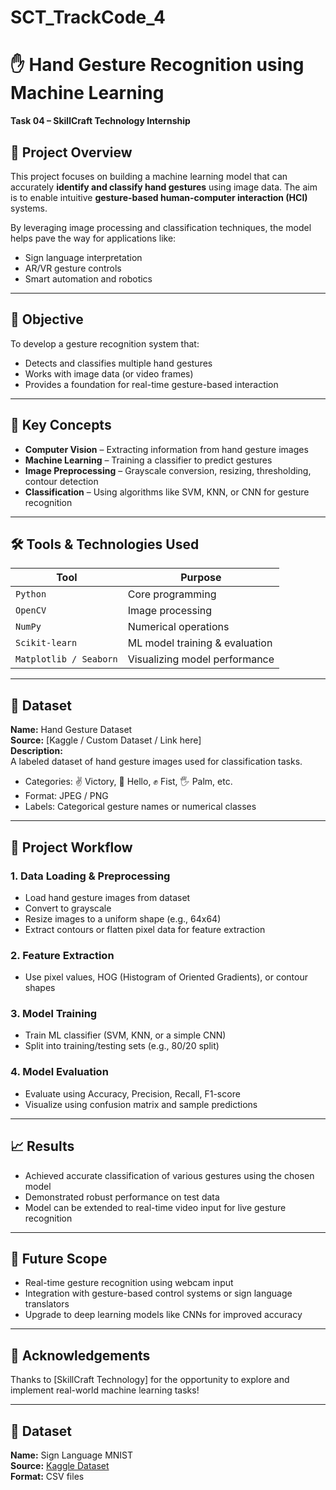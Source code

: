 # SCT_TrackCode_4
# ✋ Hand Gesture Recognition using Machine Learning  
**Task 04 – SkillCraft Technology Internship**

## 📌 Project Overview
This project focuses on building a machine learning model that can accurately **identify and classify hand gestures** using image data. The aim is to enable intuitive **gesture-based human-computer interaction (HCI)** systems.

By leveraging image processing and classification techniques, the model helps pave the way for applications like:
- Sign language interpretation
- AR/VR gesture controls
- Smart automation and robotics

---

## 🎯 Objective
To develop a gesture recognition system that:
- Detects and classifies multiple hand gestures
- Works with image data (or video frames)
- Provides a foundation for real-time gesture-based interaction

---

## 🧠 Key Concepts
- **Computer Vision** – Extracting information from hand gesture images
- **Machine Learning** – Training a classifier to predict gestures
- **Image Preprocessing** – Grayscale conversion, resizing, thresholding, contour detection
- **Classification** – Using algorithms like SVM, KNN, or CNN for gesture recognition

---

## 🛠️ Tools & Technologies Used
| Tool | Purpose |
|------|---------|
| `Python` | Core programming |
| `OpenCV` | Image processing |
| `NumPy` | Numerical operations |
| `Scikit-learn` | ML model training & evaluation |
| `Matplotlib / Seaborn` | Visualizing model performance |

---

## 📂 Dataset
**Name:** Hand Gesture Dataset  
**Source:** [Kaggle / Custom Dataset / Link here]  
**Description:**  
A labeled dataset of hand gesture images used for classification tasks.

- Categories: ✌️ Victory, 👋 Hello, ✊ Fist, 🖐️ Palm, etc.  
- Format: JPEG / PNG  
- Labels: Categorical gesture names or numerical classes

---

## 🔄 Project Workflow

### 1. Data Loading & Preprocessing
- Load hand gesture images from dataset
- Convert to grayscale
- Resize images to a uniform shape (e.g., 64x64)
- Extract contours or flatten pixel data for feature extraction

### 2. Feature Extraction
- Use pixel values, HOG (Histogram of Oriented Gradients), or contour shapes

### 3. Model Training
- Train ML classifier (SVM, KNN, or a simple CNN)
- Split into training/testing sets (e.g., 80/20 split)

### 4. Model Evaluation
- Evaluate using Accuracy, Precision, Recall, F1-score
- Visualize using confusion matrix and sample predictions

---

## 📈 Results
- Achieved accurate classification of various gestures using the chosen model
- Demonstrated robust performance on test data
- Model can be extended to real-time video input for live gesture recognition

---

## 🚀 Future Scope
- Real-time gesture recognition using webcam input
- Integration with gesture-based control systems or sign language translators
- Upgrade to deep learning models like CNNs for improved accuracy

---

## 🙌 Acknowledgements
Thanks to [SkillCraft Technology] for the opportunity to explore and implement real-world machine learning tasks!

---


## 📂 Dataset
**Name:** Sign Language MNIST  
**Source:** [Kaggle Dataset](https://www.kaggle.com/datasets/datamunge/sign-language-mnist)  
**Format:** CSV files
